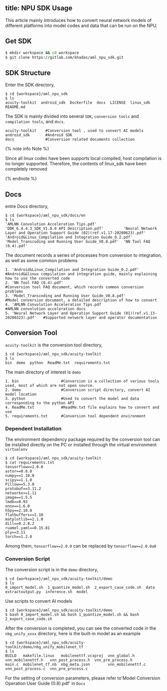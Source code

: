 title: NPU SDK Usage
---
This article mainly introduces how to convert neural network models of different platforms into model codes and data that can be run on the NPU.

## Get SDK

```sh
$ mkdir workspace && cd workspace
$ git clone https://gitlab.com/khadas/aml_npu_sdk.git
```

## SDK Structure

Enter the SDK directory,

```shell
$ cd {workspace}/aml_npu_sdk
$ ls
acuity-toolkit  android_sdk  Dockerfile  docs  LICENSE  linux_sdk  README.md
```

The SDK is mainly divided into several `SDK`, `conversion tools` and `compilation tools`, and `docs`.

```
acuity-toolkit    #Conversion tool , used to convert AI models
android_sdk       #Android SDK 
docs              #Conversion related documents collection
```

{% note info Note %}

Since all linux codes have been supports local compiled, host compilation is no longer supported. Therefore, the contents of linux_sdk have been completely removed

{% endnote %}


## Docs

entre Docs directory,

```shell
$ cd {workspace}/aml_npu_sdk/docs/en
$ ls
'AMLNN Convolution Acceleration Tips.pdf'                  'DDK_6.4.4.3_SDK_V1.8.0 API Description.pdf'         'Neural Network Layer and Operation Support Guide (02)(ref.v1.17-20200623).pdf'
'Android&Linux_Compilation and Integration Guide_0.2.pdf'  'Model_Transcoding and Running User Guide_V0.8.pdf'  'NN Tool FAQ (0.4).pdf'
```

The document records a series of processes from conversion to integration, as well as some common problems

```
1. 'Android&Linux_Compilation and Integration Guide_0.2.pdf'                         #Android&&linux compilation and integration guide, mainly explaining how to use the converted code
2. 'NN Tool FAQ (0.4).pdf'                                                           #Conversion tool FAQ document, which records common conversion problems
3. 'Model_Transcoding and Running User Guide_V0.8.pdf'                               #Model conversion document, a detailed description of how to convert
4. 'AMLNN Convolution Acceleration Tips.pdf                                          #AMLNN convolution acceleration docs
5. 'Neural Network Layer and Operation Support Guide (01)(ref.v1.13-20200323).pdf'   #Supported network layer and operator documentation
```

## Conversion Tool

`acuity-toolkit` is the conversion tool directory,

```shell
$ cd {workspace}/aml_npu_sdk/acuity-toolkit
$ ls
bin  demo  python  ReadMe.txt  requirements.txt
```

The main directory of interest is `demo`

```
1. bin                   #Conversion is a collection of various tools used, most of which are not open source.
2. demo                  #Conversion script directory, convert AI model location
3. python                #Used to convert the model and data corresponding to the python API
4. ReadMe.txt            #ReadMe.txt file explains how to convert and use
5. requirements.txt      #Conversion tool dependent environment
```

### Dependent Installation

The environment dependency package required by the conversion tool can be installed directly on the PC or installed through the virtual environment `virtualenv`

```shell
$ cd {workspace}/aml_npu_sdk/acuity-toolkit
$ cat requirements.txt
tensorflow==2.0.0
astor==0.8.0
numpy==1.18.0
scipy==1.1.0
Pillow==5.3.0
protobuf==3.11.2
networkx>=1.11
image==1.5.5
lmdb==0.93
onnx==1.6.0
h5py==2.10.0
flatbuffers==1.10
matplotlib==2.1.0
dill==0.2.8.2
ruamel.yaml==0.15.81
ply==3.11
torch==1.2.0
```

Among them, `tensorflow==2.0.0` can be replaced by `tensorflow==2.0.0a0`

### Conversion Script

The conversion script is in the `demo` directory,

```shell
$ cd {workspace}/aml_npu_sdk/acuity-toolkit/demo
$ ls
0_import_model.sh  1_quantize_model.sh  2_export_case_code.sh  data  extractoutput.py  inference.sh  model
```

Use scripts to convert AI models

```shell
$ cd {workspace}/aml_npu_sdk/acuity-toolkit/demo
$ bash 0_import_model.sh && bash 1_quantize_model.sh && bash 2_export_case_code.sh 
```

After the conversion is completed, you can see the converted code in the `nbg_unify_xxxx` directory, here is the built-in model as an example

```shell
$ cd {workspace}/aml_npu_sdk/acuity-toolkit/demo/nbg_unify_mobilenet_tf
$ ls
BUILD   makefile.linux   mobilenettf.vcxproj  vnn_global.h       vnn_mobilenettf.h   vnn_post_process.h  vnn_pre_process.h
main.c  mobilenet_tf.nb  nbg_meta.json        vnn_mobilenettf.c  vnn_post_process.c  vnn_pre_process.c
```

For the setting of conversion parameters, please refer to'Model Conversion Operation User Guide (0.8).pdf' in `Docs`



